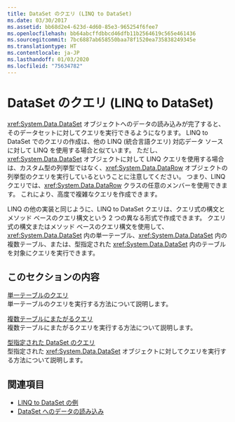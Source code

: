 ```yaml
---
title: DataSet のクエリ (LINQ to DataSet)
ms.date: 03/30/2017
ms.assetid: bb68d2e4-623d-4d60-85e3-965254f6fee7
ms.openlocfilehash: bb64abcffdbbcd46dfb11b2564619c565e461436
ms.sourcegitcommit: 7bc6887ab658550baa78f1520ea735838249345e
ms.translationtype: HT
ms.contentlocale: ja-JP
ms.lasthandoff: 01/03/2020
ms.locfileid: "75634782"
---
```

# <a name="querying-datasets-linq-to-dataset"></a>DataSet のクエリ (LINQ to DataSet)
<xref:System.Data.DataSet> オブジェクトへのデータの読み込みが完了すると、そのデータセットに対してクエリを実行できるようになります。 LINQ to DataSet でのクエリの作成は、他の LINQ (統合言語クエリ) 対応データ ソースに対して LINQ を使用する場合と似ています。 ただし、<xref:System.Data.DataSet> オブジェクトに対して LINQ クエリを使用する場合は、カスタム型の列挙型ではなく、<xref:System.Data.DataRow> オブジェクトの列挙型のクエリを実行しているということに注意してください。 つまり、LINQ クエリでは、<xref:System.Data.DataRow> クラスの任意のメンバーを使用できます。 これにより、高度で複雑なクエリを作成できます。  
  
 LINQ の他の実装と同じように、LINQ to DataSet クエリは、クエリ式の構文とメソッド ベースのクエリ構文という 2 つの異なる形式で作成できます。 クエリ式の構文またはメソッド ベースのクエリ構文を使用して、<xref:System.Data.DataSet> 内の単一テーブル、<xref:System.Data.DataSet> 内の複数テーブル、または、型指定された <xref:System.Data.DataSet> 内のテーブルを対象にクエリを実行できます。  
  
## <a name="in-this-section"></a>このセクションの内容  
 [単一テーブルのクエリ](single-table-queries-linq-to-dataset.md)  
 単一テーブルのクエリを実行する方法について説明します。  
  
 [複数テーブルにまたがるクエリ](cross-table-queries-linq-to-dataset.md)  
 複数テーブルにまたがるクエリを実行する方法について説明します。  
  
 [型指定された DataSet のクエリ](querying-typed-datasets.md)  
 型指定された <xref:System.Data.DataSet> オブジェクトに対してクエリを実行する方法について説明します。  
  
## <a name="see-also"></a>関連項目

- [LINQ to DataSet の例](linq-to-dataset-examples.md)
- [DataSet へのデータの読み込み](loading-data-into-a-dataset.md)
